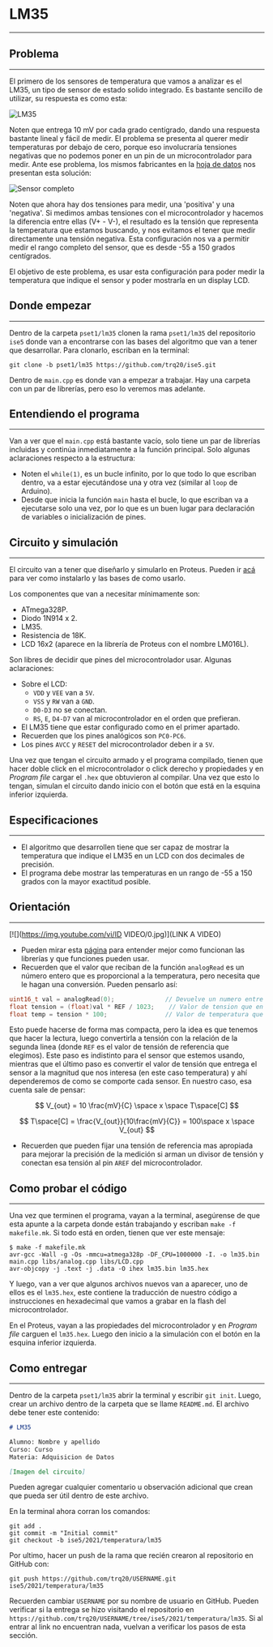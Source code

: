 <script type="text/javascript" charset="utf-8" 
src="https://cdn.mathjax.org/mathjax/latest/MathJax.js?config=TeX-AMS-MML_HTMLorMML,
https://vincenttam.github.io/javascripts/MathJaxLocal.js"></script>

# LM35
---

## Problema
---
El primero de los sensores de temperatura que vamos a analizar es el LM35, un tipo de sensor de estado solido integrado. Es bastante sencillo de utilizar, su respuesta es como esta:

![LM35](./lm35.jpg)

Noten que entrega 10 mV por cada grado centígrado, dando una respuesta bastante lineal y fácil de medir. El problema se presenta al querer medir temperaturas por debajo de cero, porque eso involucraría tensiones negativas que no podemos poner en un pin de un microcontrolador para medir. Ante ese problema, los mismos fabricantes en la [hoja de datos](https://www.ti.com/lit/ds/symlink/lm35.pdf) nos presentan esta solución:

![Sensor completo](./fullsensor.jpg)

Noten que ahora hay dos tensiones para medir, una 'positiva' y una 'negativa'. Si medimos ambas tensiones con el microcontrolador y hacemos la diferencia entre ellas (V+ - V-), el resultado es la tensión que representa la temperatura que estamos buscando, y nos evitamos el tener que medir directamente una tensión negativa. Esta configuración nos va a permitir medir el rango completo del sensor, que es desde -55 a 150 grados centígrados.

El objetivo de este problema, es usar esta configuración para poder medir la temperatura que indique el sensor y poder mostrarla en un display LCD.

## Donde empezar
---
Dentro de la carpeta `pset1/lm35` clonen la rama `pset1/lm35` del repositorio `ise5` donde van a encontrarse con las bases del algoritmo que van a tener que desarrollar. Para clonarlo, escriban en la terminal:

```
git clone -b pset1/lm35 https://github.com/trq20/ise5.git
```

 Dentro de `main.cpp` es donde van a empezar a trabajar. Hay una carpeta con un par de librerías, pero eso lo veremos mas adelante.

## Entendiendo el programa
---
Van a ver que el `main.cpp` está bastante vacío, solo tiene un par de librerías incluidas y continúa inmediatamente a la función principal. Solo algunas aclaraciones respecto a la estructura:
- Noten el `while(1)`, es un bucle infinito, por lo que todo lo que escriban dentro, va a estar ejecutándose una y otra vez (similar al `loop` de Arduino).
- Desde que inicia la función `main` hasta el bucle, lo que escriban va a ejecutarse solo una vez, por lo que es un buen lugar para declaración de variables o inicialización de pines.

## Circuito y simulación
---
El circuito van a tener que diseñarlo y simularlo en Proteus. Pueden ir [acá](../../../guides/proteus8/) para ver como instalarlo y las bases de como usarlo.

Los componentes que van a necesitar mínimamente son:
- ATmega328P.
- Diodo 1N914 x 2.
- LM35.
- Resistencia de 18K.
- LCD 16x2 (aparece en la librería de Proteus con el nombre LM016L).

Son libres de decidir que pines del microcontrolador usar. Algunas aclaraciones:

- Sobre el LCD:
  - `VDD` y `VEE` van a `5V`.
  - `VSS` y `RW` van a `GND`.
  - `D0-D3` no se conectan.
  - `RS`, `E`, `D4-D7` van al microcontrolador en el orden que prefieran.
- El LM35 tiene que estar configurado como en el primer apartado.
- Recuerden que los pines analógicos son `PC0-PC6`.
- Los pines `AVCC` y `RESET` del microcontrolador deben ir a `5V`.

Una vez que tengan el circuito armado y el programa compilado, tienen que hacer doble click en el microcontrolador o click derecho y propiedades y en *Program file* cargar el `.hex` que obtuvieron al compilar. Una vez que esto lo tengan, simulan el circuito dando inicio con el botón que está en la esquina inferior izquierda.

## Especificaciones
---
- El algoritmo que desarrollen tiene que ser capaz de mostrar la temperatura que indique el LM35 en un LCD con dos decimales de precisión.
- El programa debe mostrar las temperaturas en un rango de -55 a 150 grados con la mayor exactitud posible.

## Orientación
---

[![](https://img.youtube.com/vi/ID VIDEO/0.jpg)](LINK A VIDEO)

- Pueden mirar esta [página](../../../guides/libraries/) para entender mejor como funcionan las librerías y que funciones pueden usar.  
- Recuerden que el valor que reciban de la función `analogRead` es un número entero que es proporcional a la temperatura, pero necesita que le hagan una conversión. Pueden pensarlo así:

```c
uint16_t val = analogRead(0);			   // Devuelve un numero entre 0 y 1023
float tension = (float)val * REF / 1023;	// Valor de tension que en el pin
float temp = tension * 100;				   // Valor de temperatura que mide el LM35
```

Esto puede hacerse de forma mas compacta, pero la idea es que tenemos que hacer la lectura, luego convertirla a tensión con la relación de la segunda linea (donde `REF` es el valor de tensión de referencia que elegimos). Este paso es indistinto para el sensor que estemos usando, mientras que el último paso es convertir el valor de tensión que entrega el sensor a la magnitud que nos interesa (en este caso temperatura) y ahí dependeremos de como se comporte cada sensor. En nuestro caso, esa cuenta sale de pensar:

$$
V_{out} = 10 \frac{mV}{C} \space x \space T\space[C]
$$

$$
T\space[C] = \frac{V_{out}}{10\frac{mV}{C}} = 100\space x \space V_{out}
$$

- Recuerden que pueden fijar una tensión de referencia mas apropiada para mejorar la precisión de la medición si arman un divisor de tensión y conectan esa tensión al pin `AREF` del microcontrolador.

## Como probar el código
---
Una vez que terminen el programa, vayan a la terminal, asegúrense de que esta apunte a la carpeta donde están trabajando y escriban `make -f makefile.mk`. Si todo está en orden, tienen que ver este mensaje:

```
$ make -f makefile.mk
avr-gcc -Wall -g -Os -mmcu=atmega328p -DF_CPU=1000000 -I. -o lm35.bin main.cpp libs/analog.cpp libs/LCD.cpp
avr-objcopy -j .text -j .data -O ihex lm35.bin lm35.hex
```

Y luego, van a ver que algunos archivos nuevos van a aparecer, uno de ellos es el `lm35.hex`, este contiene la traducción de nuestro código a instrucciones en hexadecimal que vamos a grabar en la flash del microcontrolador.

En el Proteus, vayan a las propiedades del microcontrolador y en *Program file* carguen el `lm35.hex`. Luego den inicio a la simulación con el botón en la esquina inferior izquierda.

## Como entregar
---
Dentro de la carpeta `pset1/lm35` abrir la terminal y escribir `git init`. Luego, crear un archivo dentro de la carpeta que se llame `README.md`. El archivo debe tener este contenido:

```markdown
# LM35

Alumno: Nombre y apellido
Curso: Curso
Materia: Adquisicion de Datos

[Imagen del circuito]
```

Pueden agregar cualquier comentario u observación adicional que crean que pueda ser útil dentro de este archivo.

En la terminal ahora corran los comandos:

```
git add .
git commit -m "Initial commit"
git checkout -b ise5/2021/temperatura/lm35
```

Por ultimo, hacer un push de la rama que recién crearon al repositorio en GitHub con:

```
git push https://github.com/trq20/USERNAME.git ise5/2021/temperatura/lm35
```

Recuerden cambiar `USERNAME` por su nombre de usuario en GitHub. Pueden verificar si la entrega se hizo visitando el repositorio en `https://github.com/trq20/USERNAME/tree/ise5/2021/temperatura/lm35`. Si al entrar al link no encuentran nada, vuelvan a verificar los pasos de esta sección.

